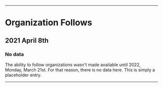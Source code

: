 
***

# Organization Follows

## 2021 April 8th

### No data

The ability to follow organizations wasn't made available until 2022, Monday, March 21st. For that reason, there is no data here. This is simply a placeholder entry.

***

